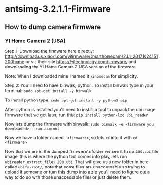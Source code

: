 # antsimg-3.2.1.1-Firmware

## How to dump camera firmware
### YI Home Camera 2 (USA)


Step 1: Download the firmware here directly: http://download.us.xiaoyi.com/yifirmware/smarthomecam/2.1.1_20171024151200home or via their site https://yitechnology.com/firmware/ and downloading the YI Home Camera 2 USA version of the firmware

Note: When I downloaded mine I named it `yihomecam` for simplicity.

Step 2: You'll need to have binwalk, python.
To install binwalk type in your terminal: `sudo apt-get install -y binwalk`

To install python type: `sudo apt-get install -y python3-pip`

After python is installed you'll need to install a tool to unpack the ubi image firmware that we get later, run this: `pip install python-lzo ubi_reader`

Now lets dump the firmware with binwalk: `sudo binwalk -e <firmware you downloaded> --run-as=root`

Now we have a folder named `_<firmware>`, so lets `cd` into it with `cd <firmware>`

Now that we are in the dumped firmware's folder we see it has a `200.ubi` file image, this is where the python tool comes into play, lets run `ubireader_extract_files 200.ubi`. That will give us a new folder in here called `ubifs-root/`, note that some files are unaccessable so trying to upload it someone or turn this dump into a zip you'll need to figure out a way to do so with those unaccessable files or just delete them.